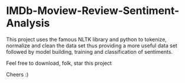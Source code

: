 # IMDb-Moview-Review-Sentiment-Analysis
This project uses the famous NLTK library and python to tokenize, normalize and clean the data set thus providing a more useful data 
set followed by model building, training and classification of sentiments.

Feel free to download, folk, star this project

Cheers :)
